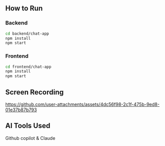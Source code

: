 ## How to Run
### Backend
```bash
cd backend/chat-app
npm install
npm start
```
### Frontend
```bash
cd frontend/chat-app
npm install
npm start
```

## Screen Recording

https://github.com/user-attachments/assets/4dc56f98-2c1f-475b-9ed8-01e37b87b793

## AI Tools Used
Github copilot & Claude

